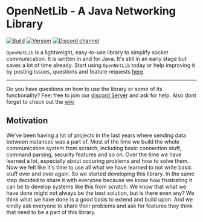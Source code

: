 # OpenNetLib - A Java Networking Library

[![Build](https://github.com/bitbitedev/OpenNetLib/actions/workflows/ant.yml/badge.svg?branch=beta)](https://github.com/bitbitedev/OpenNetLib/actions/workflows/ant.yml)
[![Version](https://img.shields.io/github/v/release/bitbitedev/OpenNetLib?include_prereleases&style=plastic)](https://github.com/bitbitedev/OpenNetLib/releases)
[![Discord channel](https://img.shields.io/discord/411109318511820800?logo=discord)](https://discord.gg/MdsuFg2bPC)

`OpenNetLib` is a lightweight, easy-to-use library to simplify socket communication. It is written in and for Java. It's still in an early stage but saves a lot of time already.
Start using `OpenNetLib` today or help improving it by posting issues, questions and feature requests [here](https://github.com/bitbitedev/OpenNetLib/issues).

---

Do you have questions on how to use the library or some of its functionality? Feel free to join our [discord Server](https://discord.gg/MdsuFg2bPC) and ask for help.
Also dont forget to check out the [wiki](https://github.com/bitbitedev/OpenNetLib/wiki)

## Motivation
We've been having a lot of projects in the last years where sending data between instances was a part of. Most of the time we build the whole communication system from scratch, including basic connection stuff, command parsing, security features and so on. Over the time we have learned a lot, especially about occuring problems and how to solve them. Now we felt like it's time to use all what we have learned to not write basic stuff over and over again. So we started developing this library. In the same step decided to share it with everyone because we know how frustrating it can be to develop systems like this from scratch. We know that what we have done might not always be the best solution, but is there even any? We think what we have done is a good basis to extend and build upon. And we kindly ask everyone to share their problems and ask for features they think that need to be a part of this library.
